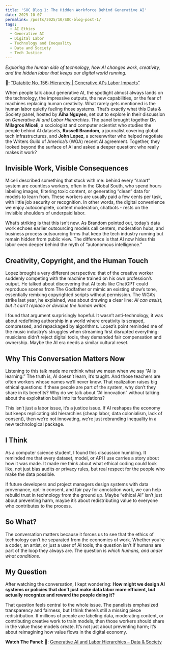 ```yaml
---
title: 'SOC Blog 1: The Hidden Workforce Behind Generative AI'
date: 2025-10-07
permalink: /posts/2025/10/SOC-blog-post-1/
tags:
  - AI Ethics
  - Generative AI 
  - Digital Labor
  - Technology and Inequality
  - Data and Society
  - Tech Justice
---
```


*Exploring the human side of technology, how AI changes work, creativity, and the hidden labor that keeps our digital world running.* 

**🎥:** 
["Databite No. 156: Hierarchy | Generative AI's Labor Impacts"](https://youtu.be/YlSpKtZ48h0?si=GNUb2MgMzAkkhA-0)  

When people talk about generative AI, the spotlight almost always lands on the technology, the impressive outputs, the new capabilities, or the fear of machines replacing human creativity. What rarely gets mentioned is the human labor quietly fueling those systems. That’s exactly what this Data & Society panel, hosted by **Aiha Nguyen**, set out to explore in their discussion on *Generative AI and Labor Hierarchies.*
The panel brought together **Dr. Milagros Miceli**, a sociologist and computer scientist who studies the people behind AI datasets, **Russell Brandom**, a journalist covering global tech infrastructures, and **John Lopez**, a screenwriter who helped negotiate the Writers Guild of America’s (WGA) recent AI agreement. Together, they looked beyond the surface of AI and asked a deeper question: who really makes it work?

## Invisible Work, Visible Consequences

Miceli described something that stuck with me: behind every “smart” system are countless workers, often in the Global South, who spend hours labeling images, filtering toxic content, or generating “clean” data for models to learn from. These workers are usually paid a few cents per task, with little job security or recognition. In other words, the digital convenience we enjoy autocomplete, content moderation, chatbots - rests on the invisible shoulders of underpaid labor.

What’s striking is that this isn’t new. As Brandom pointed out, today’s data work echoes earlier outsourcing models call centers, moderation hubs, and business process outsourcing firms that keep the tech industry running but remain hidden from public view. The difference is that AI now hides this labor even deeper behind the myth of “autonomous intelligence.”

## Creativity, Copyright, and the Human Touch

Lopez brought a very different perspective: that of the creative worker suddenly competing with the machine trained on his own profession’s output. He talked about discovering that AI tools like ChatGPT could reproduce scenes from The Godfather or mimic an existing show’s tone, essentially remixing copyrighted scripts without permission. The WGA’s strike last year, he explained, was about drawing a clear line: *AI can assist, but it can’t replace or devalue the human writer.*

I found that argument surprisingly hopeful. It wasn’t anti-technology, it was about redefining authorship in a world where creativity is scraped, compressed, and repackaged by algorithms. Lopez’s point reminded me of the music industry’s struggles when streaming first disrupted everything: musicians didn’t reject digital tools, they demanded fair compensation and ownership. Maybe the AI era needs a similar cultural reset.

## Why This Conversation Matters Now

Listening to this talk made me rethink what we mean when we say “AI is learning.” The truth is, AI doesn’t learn, it’s taught. And those teachers are often workers whose names we’ll never know. That realization raises big ethical questions: if these people are part of the system, why don’t they share in its benefits? Why do we talk about “AI innovation” without talking about the exploitation built into its foundations?

This isn’t just a labor issue, it’s a justice issue. If AI reshapes the economy but keeps replicating old hierarchies (cheap labor, data colonialism, lack of consent), then we’re not innovating, we’re just rebranding inequality in a new technological package.

## I Think

As a computer science student, I found this discussion humbling. It reminded me that every dataset, model, or API I use carries a story about how it was made. It made me think about what ethical coding could look like, not just bias audits or privacy rules, but real respect for the people who make the data possible.

If future developers and project managers design systems with data provenance, opt-in consent, and fair pay for annotation work, we can help rebuild trust in technology from the ground up. Maybe “ethical AI” isn’t just about preventing harm, maybe it’s about redistributing value to everyone who contributes to the process.

## So What? 

The conversation matters because it forces us to see that the ethics of technology can’t be separated from the economics of work. Whether you’re a coder, an artist, or just a user of AI tools, the question isn’t if humans are part of the loop they always are. The question is *which humans, and under what conditions.*

## My Question 

After watching the conversation, I kept wondering: **How might we design AI systems or policies that don’t just make data labor more efficient, but actually recognize and reward the people doing it?**

That question feels central to the whole issue. The panelists emphasized transparency and fairness, but I think there’s still a missing piece redistribution. If millions of people are labeling data, moderating content, or contributing creative work to train models, then those workers should share in the value those models create. It’s not just about preventing harm; it’s about reimagining how value flows in the digital economy.

**Watch The Panel:**
🎥: [Generative AI and Labor Hierarchies – Data & Society](https://youtu.be/YlSpKtZ48h0?si=GNUb2MgMzAkkhA-0)

